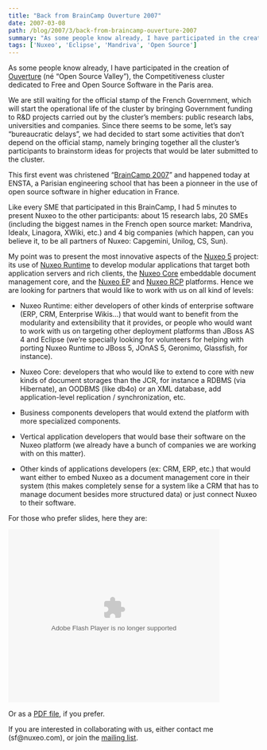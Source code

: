 ```yaml
---
title: "Back from BrainCamp Ouverture 2007"
date: 2007-03-08
path: /blog/2007/3/back-from-braincamp-ouverture-2007
summary: "As some people know already, I have participated in the creation of Ouverture (n&#233; &#8220;Open Source Valley&#8221;), the Competitiveness cluster dedicated to Free and Open Source Software in the Paris area."
tags: ['Nuxeo', 'Eclipse', 'Mandriva', 'Open Source']
---
```


<p>As some people know already, I have participated in the creation of <a href="http://www.ouverture-paris-region.org/xwiki/bin/Main/">Ouverture</a> (n&#233; &#8220;Open Source Valley&#8221;), the Competitiveness cluster dedicated to Free and Open Source Software in the Paris area.</p><p>We are still waiting for the official stamp of the French Government, which will start the operational life of the cluster by bringing Government funding to R&amp;D projects carried out by the cluster&#8217;s members: public research labs, universities and companies. Since there seems to be some, let&#8217;s say &#8220;bureaucratic delays&#8221;, we had decided to start some activities that don&#8217;t depend on the official stamp, namely bringing together all the cluster&#8217;s participants to brainstorm ideas for projects that would be later submitted to the cluster.</p><p>This first event was christened &#8220;<a href="http://www.ouverture-paris-region.org/xwiki/bin/view/Main/BrainCamp0207">BrainCamp 2007</a>&#8221; and happened today at ENSTA, a Parisian engineering school that has been a pionneer in the use of open source software in higher education in France.</p>

<p>Like every SME that participated in this BrainCamp, I had 5 minutes to present Nuxeo to the other participants: about 15 research labs, 20 SMEs (including the biggest names in the French open source market: Mandriva, Idealx, Linagora, XWiki, etc.) and 4 big companies (which happen, can you believe it, to be all partners of Nuxeo: Capgemini, Unilog, CS, Sun).</p>

<p>My point was to present the most innovative aspects of the <a href="http://www.nuxeo.org/">Nuxeo 5</a> project: its use of <a href="http://www.nuxeo.org/sections/projects/runtime/">Nuxeo Runtime</a> to develop modular applications that target both application servers and rich clients, the <a href="http://www.nuxeo.org/sections/projects/core/">Nuxeo Core</a> embeddable document management core, and the <a href="http://www.nuxeo.org/sections/projects/ep/">Nuxeo EP</a> and <a href="http://www.nuxeo.org/sections/projects/rcp/">Nuxeo RCP</a> platforms. Hence we are looking for partners that would like to work with us on all kind of levels:</p>

<ul><li><p>Nuxeo Runtime: either developers of other kinds of enterprise software (ERP, CRM, Enterprise Wikis&#8230;) that would want to benefit from the modularity and extensibility that it provides, or people who would want to work with us on targeting other deployment platforms than JBoss AS 4 and Eclipse (we&#8217;re specially looking for volunteers for helping with porting Nuxeo Runtime to JBoss 5, JOnAS 5, Geronimo, Glassfish, for instance).</p></li>
<li><p>Nuxeo Core: developers that who would like to extend to core with new kinds of document storages than the JCR, for instance a RDBMS (via Hibernate), an OODBMS (like db4o) or an XML database, add application-level replication / synchronization, etc.</p></li>
<li><p>Business components developers that would extend the platform with more specialized components.</p></li>
<li><p>Vertical application developers that would base their software on the Nuxeo platform (we already have a bunch of companies we are working with on this matter).</p></li>
<li><p>Other kinds of applications developers (ex: CRM, ERP, etc.) that would want either to embed Nuxeo as a document management core in their system (this makes completely sense for a system like a CRM that has to manage document besides more structured data) or just connect Nuxeo to their software.</p></li>
</ul><p>For those who prefer slides, here they are:</p>

<p><object type="application/x-shockwave-flash" data="https://s3.amazonaws.com:443/slideshare/ssplayer.swf?id=28504&amp;doc=nuxeo-braincamp-ouverture-2007-presentation-14713" width="425" height="348"><param name="movie" value="https://s3.amazonaws.com:443/slideshare/ssplayer.swf?id=28504&amp;doc=nuxeo-braincamp-ouverture-2007-presentation-14713"></object></p>

<p>Or as a <a href="/assets/pdf/Nuxeo-BrainCamp2007-en.pdf">PDF file</a>, if you prefer.</p>

<p>If you are interested in collaborating with us, either contact me (sf@nuxeo.com), or join the <a href="http://lists.nuxeo.com/mailman/listinfo/ecm">mailing list</a>.</p> 


